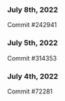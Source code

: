 ### July 8th, 2022

Commit #242941

### July 5th, 2022

Commit #314353


### July 4th, 2022

Commit #72281
